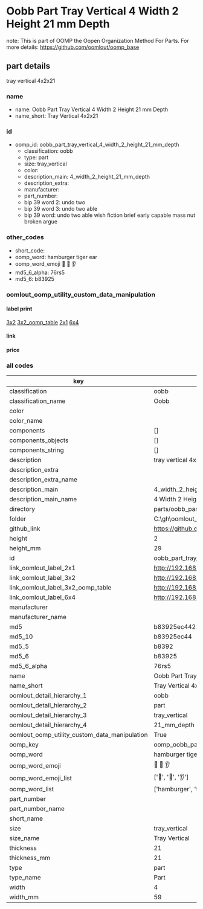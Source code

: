 # Oobb Part Tray Vertical 4 Width 2 Height 21 mm Depth  

note: This is part of OOMP the Oopen Organization Method For Parts. For more details: https://github.com/oomlout/oomp_base

##  part details
  



tray vertical 4x2x21



### name
* name: Oobb Part Tray Vertical 4 Width 2 Height 21 mm Depth
* name_short: Tray Vertical 4x2x21 
### id
* oomp_id: oobb_part_tray_vertical_4_width_2_height_21_mm_depth
  * classification: oobb
  * type: part
  * size: tray_vertical
  * color: 
  * description_main: 4_width_2_height_21_mm_depth
  * description_extra: 
  * manufacturer: 
  * part_number: 
  * bip 39 word 2: undo two
  * bip 39 word 3: undo two able
  * bip 39 word: undo two able wish fiction brief early capable mass nut broken argue

### other_codes
* short_code: 
* oomp_word: hamburger tiger ear
* oomp_word_emoji :hamburger: :tiger: :ear:
* md5_6_alpha: 76rs5
* md5_6: b83925






### oomlout_oomp_utility_custom_data_manipulation
#### label print
[3x2](http://192.168.1.245:1112/?label=oomp%2076rs5)
[3x2_oomp_table](http://192.168.1.108:1112/?label=oomp%2076rs5)
[2x1](http://192.168.1.242:1112/?label=oomp%2076rs5)
[6x4](http://192.168.1.55:1112/?label=oomp%2076rs5)    

#### link

                              

#### price







### all codes 
| key | value |  
| --- | --- |  
| classification | oobb |  
| classification_name | Oobb |  
| color |  |  
| color_name |  |  
| components | [] |  
| components_objects | [] |  
| components_string | [] |  
| description | tray vertical 4x2x21 |  
| description_extra |  |  
| description_extra_name |  |  
| description_main | 4_width_2_height_21_mm_depth |  
| description_main_name | 4 Width 2 Height 21 mm Depth |  
| directory | parts/oobb_part_tray_vertical_4_width_2_height_21_mm_depth |  
| folder | C:\gh\oomlout_oobb_version_4_generated_parts\parts\oobb_part_tray_vertical_4_width_2_height_21_mm_depth |  
| github_link | https://github.com/oomlout/oomlout_oomp_part_src/tree/main/parts/oobb_part_tray_vertical_4_width_2_height_21_mm_depth |  
| height | 2 |  
| height_mm | 29 |  
| id | oobb_part_tray_vertical_4_width_2_height_21_mm_depth |  
| link_oomlout_label_2x1 | http://192.168.1.242:1112/?label=oomp%2076rs5 |  
| link_oomlout_label_3x2 | http://192.168.1.245:1112/?label=oomp%2076rs5 |  
| link_oomlout_label_3x2_oomp_table | http://192.168.1.108:1112/?label=oomp%2076rs5 |  
| link_oomlout_label_6x4 | http://192.168.1.55:1112/?label=oomp%2076rs5 |  
| manufacturer |  |  
| manufacturer_name |  |  
| md5 | b83925ec4421e8a46faaefc800baef67 |  
| md5_10 | b83925ec44 |  
| md5_5 | b8392 |  
| md5_6 | b83925 |  
| md5_6_alpha | 76rs5 |  
| name | Oobb Part Tray Vertical 4 Width 2 Height 21 mm Depth |  
| name_short | Tray Vertical 4x2x21  |  
| oomlout_detail_hierarchy_1 | oobb |  
| oomlout_detail_hierarchy_2 | part |  
| oomlout_detail_hierarchy_3 | tray_vertical |  
| oomlout_detail_hierarchy_4 | 21_mm_depth |  
| oomlout_oomp_utility_custom_data_manipulation | True |  
| oomp_key | oomp_oobb_part_tray_vertical_4_width_2_height_21_mm_depth |  
| oomp_word | hamburger tiger ear |  
| oomp_word_emoji | :hamburger: :tiger: :ear: |  
| oomp_word_emoji_list | [':hamburger:', ':tiger:', ':ear:'] |  
| oomp_word_list | ['hamburger', 'tiger', 'ear'] |  
| part_number |  |  
| part_number_name |  |  
| short_name |  |  
| size | tray_vertical |  
| size_name | Tray Vertical |  
| thickness | 21 |  
| thickness_mm | 21 |  
| type | part |  
| type_name | Part |  
| width | 4 |  
| width_mm | 59 |  
